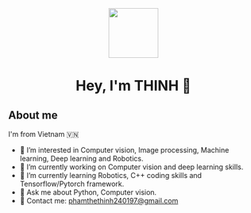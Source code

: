 <div id="header" align="center">
  <img src="https://media.giphy.com/media/M9gbBd9nbDrOTu1Mqx/giphy.gif" width="100"/>
</div>


<h1   font-size= 1px  align="center">
 Hey, I'm THINH 👋 
</h1>

## About me
I'm from Vietnam 🇻🇳 
- 👯 I’m interested in Computer vision, Image processing, Machine learning, Deep learning and Robotics. 
- 🔭 I’m currently working on Computer vision and deep learning skills.
- 🌱 I’m currently learning Robotics, C++ coding skills and Tensorflow/Pytorch framework.
- 💬 Ask me about Python, Computer vision.
- 📧 Contact me: phamthethinh240197@gmail.com
